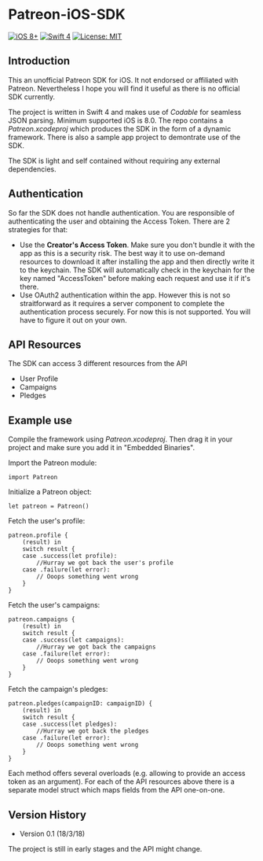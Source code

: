 # Patreon-iOS-SDK
[![iOS 8+](https://img.shields.io/badge/platform-iOS%209%2B-blue.svg)](https://img.shields.io/badge/platform-iOS%209%2B-blue.svg)
[![Swift 4](https://img.shields.io/badge/language-swift4-f48041.svg)](https://img.shields.io/badge/language-swift4-f48041.svg)
[![License: MIT](https://img.shields.io/badge/license-MIT-lightgrey.svg)](https://img.shields.io/badge/license-MIT-lightgrey.svg)


## Introduction
This an unofficial Patreon SDK for iOS. It not endorsed or affiliated with Patreon. Nevertheless I hope you will find it useful as there is no official SDK currently.

The project is written in Swift 4 and makes use of *Codable* for seamless JSON parsing. Minimum supported iOS is 8.0. The repo contains a *Patreon.xcodeproj* which produces the SDK in the form of a dynamic framework. There is also a sample app project to demontrate use of the SDK.

The SDK is light and self contained without requiring any external dependencies.

## Authentication
So far the SDK does not handle authentication. You are responsible of authenticating the user and obtaining the Access Token. There are 2 strategies for that:
* Use the **Creator's Access Token**. Make sure you don't bundle it with the app as this is a security risk. The best way it to use on-demand resources to download it after installing the app and then directly write it to the keychain. The SDK will automatically check in the keychain for the key named "AccessToken" before making each request and use it if it's there.
* Use OAuth2 authentication within the app. However this is not so straitforward as it requires a server component to complete the authentication process securely. For now this is not supported. You will have to figure it out on your own.

## API Resources
The SDK can access 3 different resources from the API
* User Profile
* Campaigns
* Pledges

## Example use
Compile the framework using *Patreon.xcodeproj*. Then drag it in your project and make sure you add it in "Embedded Binaries".

Import the Patreon module:

    import Patreon

Initialize a Patreon object:

    let patreon = Patreon()

Fetch the user's profile:

```
patreon.profile {
    (result) in
    switch result {
    case .success(let profile):
        //Hurray we got back the user's profile
    case .failure(let error):
        // Ooops something went wrong
    }
}
```

Fetch the user's campaigns:

```
patreon.campaigns {
    (result) in
    switch result {
    case .success(let campaigns):
        //Hurray we got back the campaigns
    case .failure(let error):
        // Ooops something went wrong
    }
}
```

Fetch the campaign's pledges:

```
patreon.pledges(campaignID: campaignID) {
    (result) in
    switch result {
    case .success(let pledges):
        //Hurray we got back the pledges
    case .failure(let error):
        // Ooops something went wrong
    }
}
```

Each method offers several overloads (e.g. allowing to provide an access token as an argument). For each of the API resources above there is a separate model struct which maps fields from the API one-on-one.


## Version History
- Version 0.1 (18/3/18)


The project is still in early stages and the API might change.
